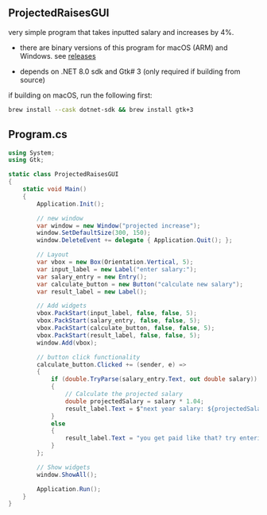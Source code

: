## ProjectedRaisesGUI 

very simple program that takes inputted salary and increases by 4%.

- there are binary versions of this program for macOS (ARM) and Windows. see [releases](https://github.com/mickey-doyle/ProjectedRaisesGUI/releases)

- depends on .NET 8.0 sdk and Gtk# 3 (only required if building from source)

if building on macOS, run the following first:
```zsh
brew install --cask dotnet-sdk && brew install gtk+3
```


## Program.cs
```csharp
using System;
using Gtk;

static class ProjectedRaisesGUI
{
    static void Main()
    {
        Application.Init();

        // new window
        var window = new Window("projected increase");
        window.SetDefaultSize(300, 150);
        window.DeleteEvent += delegate { Application.Quit(); };

        // Layout
        var vbox = new Box(Orientation.Vertical, 5);
        var input_label = new Label("enter salary:");
        var salary_entry = new Entry();
        var calculate_button = new Button("calculate new salary");
        var result_label = new Label();

        // Add widgets
        vbox.PackStart(input_label, false, false, 5);
        vbox.PackStart(salary_entry, false, false, 5);
        vbox.PackStart(calculate_button, false, false, 5);
        vbox.PackStart(result_label, false, false, 5);
        window.Add(vbox);

        // button click functionality
        calculate_button.Clicked += (sender, e) =>
        {
            if (double.TryParse(salary_entry.Text, out double salary))
            {
                // Calculate the projected salary
                double projectedSalary = salary * 1.04;
                result_label.Text = $"next year salary: ${projectedSalary:F2} (4% increase) (get that bread)";
            }
            else
            {
                result_label.Text = "you get paid like that? try entering a dollar amount.";
            }
        };

        // Show widgets
        window.ShowAll();

        Application.Run();
    }
}
```

